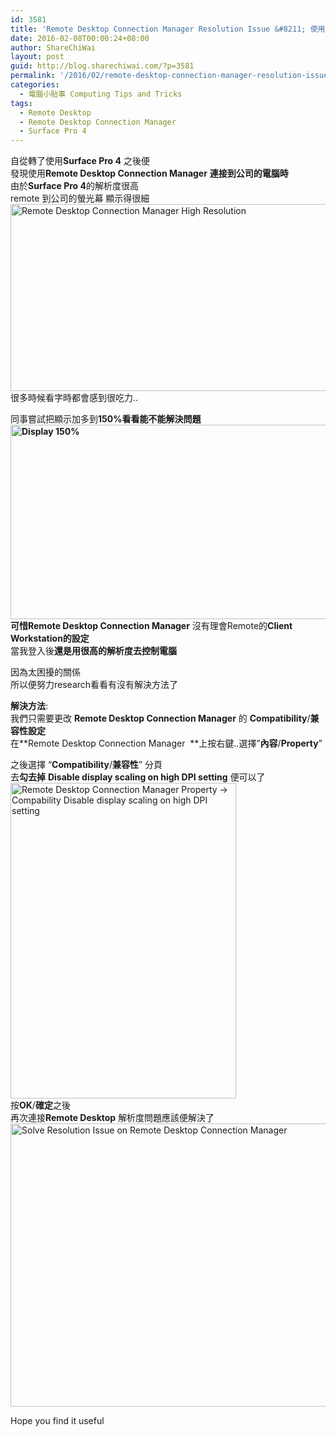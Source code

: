 ```yaml
---
id: 3581
title: 'Remote Desktop Connection Manager Resolution Issue &#8211; 使用Remote Desktop Connection Manager解像度太高的問題'
date: 2016-02-08T00:00:24+08:00
author: ShareChiWai
layout: post
guid: http://blog.sharechiwai.com/?p=3581
permalink: '/2016/02/remote-desktop-connection-manager-resolution-issue-%e4%bd%bf%e7%94%a8remote-desktop-connection-manager%e8%a7%a3%e5%83%8f%e5%ba%a6%e5%a4%aa%e9%ab%98%e7%9a%84%e5%95%8f%e9%a1%8c/'
categories:
  - 電腦小貼事 Computing Tips and Tricks
tags:
  - Remote Desktop
  - Remote Desktop Connection Manager
  - Surface Pro 4
---
```

自從轉了使用**Surface Pro 4** 之後便  
發現使用**Remote Desktop Connection Manager** **連接到公司的電腦時**  
由於**Surface Pro 4**的解析度很高  
remote 到公司的螢光幕 顯示得很細  
<img class="alignnone" src="https://i0.wp.com/farm2.static.flickr.com/1541/24929672991_0a96a7ac9f_z.jpg?resize=625%2C299" alt="Remote Desktop Connection Manager High Resolution " width="625" height="299" data-recalc-dims="1" />  
很多時候看字時都會感到很吃力..

同事嘗試把顯示加多到**150%**看看能不能解決問題  
<img class="alignnone" src="https://i1.wp.com/farm2.static.flickr.com/1552/24957329535_10f71f4be7_z.jpg?resize=625%2C311" alt="Display 150%" width="625" height="311" data-recalc-dims="1" />  
可惜**Remote Desktop Connection Manager** 沒有理會Remote的**Client Workstation的設定**  
當我登入後**還是用很高的解析度去控制電腦**

因為太困擾的關係  
所以便努力research看看有沒有解決方法了

**解決方法**:  
我們只需要更改 **Remote Desktop Connection Manager** 的 **Compatibility**/**兼容性設定**  
在**Remote Desktop Connection Manager  **上按右鍵..選擇&#8221;**內容**/**Property**&#8221;

之後選擇 &#8220;**Compatibility**/**兼容性**&#8221; 分頁  
去**勾去掉** **Disable display scaling on high DPI setting** 便可以了  
<img class="alignnone" src="https://i0.wp.com/farm2.static.flickr.com/1653/24276053973_72a4e33140_z.jpg?resize=361%2C505" alt="Remote Desktop Connection Manager Property -> Compability Disable display scaling on high DPI setting" width="361" height="505" data-recalc-dims="1" />  
按**OK**/**確定**之後  
再次連接**Remote Desktop** 解析度問題應該便解決了  
<img class="alignnone" src="https://i1.wp.com/farm2.static.flickr.com/1481/24661836210_7fdaaf3871_z.jpg?resize=625%2C453" alt="Solve Resolution Issue on Remote Desktop Connection Manager" width="625" height="453" data-recalc-dims="1" /> 

Hope you find it useful